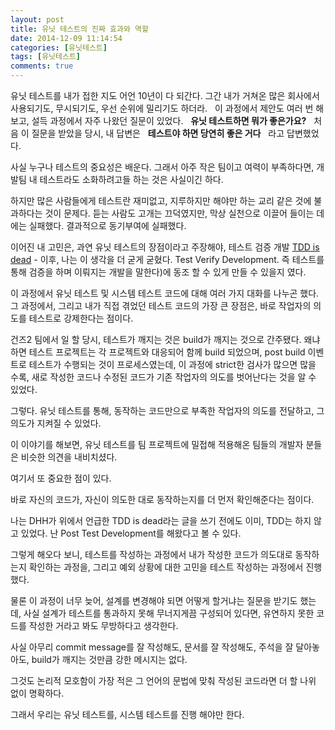 ```yaml
---
layout: post
title: 유닛 테스트의 진짜 효과와 역할
date: 2014-12-09 11:14:54
categories: [유닛테스트]
tags: [유닛테스트]
comments: true
---
```


유닛 테스트를 내가 접한 지도 어언 10년이 다 되간다.
그간 내가 거쳐온 많은 회사에서 사용되기도, 무시되기도, 우선 순위에 밀리기도 하더라.
 
이 과정에서 제안도 여러 번 해보고, 설득 과정에서 자주 나왔던 질문이 있었다.
 
**유닛 테스트하면 뭐가 좋은가요?**
 
처음 이 질문을 받았을 당시, 내 답변은 
 
**테스트야 하면 당연히 좋은 거다**
 
라고 답변했었다.


사실 누구나 테스트의 중요성은 배운다. 그래서 아주 작은 팀이고 여력이 부족하다면, 개발팀 내 테스트라도 소화하려고들 하는 것은 사실이긴 하다.

하지만 많은 사람들에게 테스트란 재미없고, 지루하지만 해야만 하는 교리 같은 것에 불과하다는 것이 문제다.
듣는 사람도 고개는 끄덕였지만, 막상 실천으로 이끌어 들이는 데에는 실패했다. 
결과적으로 동기부여에 실패했다.


이어진 내 고민은, 과연 유닛 테스트의 장점이라고 주장해야, 테스트 검증 개발 [TDD is dead](http://likelink.co.kr/29242) - 이후, 나는 이 생각을 더 굳게 굳혔다. Test Verify Development. 즉 테스트를 통해 검증을 하며 이뤄지는 개발을 말한다)에 동조 할 수 있게 만들 수 있을지 였다.

이 과정에서 유닛 테스트 및 시스템 테스트 코드에 대해 여러 가지 대화를 나누곤 했다.
그 과정에서, 그리고 내가 직접 겪었던 테스트 코드의 가장 큰 장점은, 바로 작업자의 의도를 테스트로 강제한다는 점이다.

건즈2 팀에서 일 할 당시, 테스트가 깨지는 것은 build가 깨지는 것으로 간주됐다. 왜냐하면 테스트 프로젝트는 각 프로젝트와 대응되어 함께 build 되었으며, post build 이벤트로 테스트가 수행되는 것이 프로세스였는데, 이 과정에 strict한 검사가 많으면 많을 수록, 새로 작성한 코드나 수정된 코드가 기존 작업자의 의도를 벗어난다는 것을 알 수 있었다.

그렇다. 유닛 테스트를 통해, 동작하는 코드만으로 부족한 작업자의 의도를 전달하고, 그 의도가 지켜질 수 있었다.

이 이야기를 해보면, 유닛 테스트를 팀 프로젝트에 밀접해 적용해온 팀들의 개발자 분들은 비슷한 의견을 내비치셨다.

여기서 또 중요한 점이 있다.

바로 자신의 코드가, 자신이 의도한 대로 동작하는지를 더 먼저 확인해준다는 점이다.

나는 DHH가 위에서 언급한 TDD is dead라는 글을 쓰기 전에도 이미, TDD는 하지 않고 있었다. 난 Post Test Development를 해왔다고 볼 수 있다.

그렇게 해오다 보니, 테스트를 작성하는 과정에서 내가 작성한 코드가 의도대로 동작하는지 확인하는 과정을, 그리고 예외 상황에 대한 고민을 테스트 작성하는 과정에서 진행했다.

물론 이 과정이 너무 늦어, 설계를 변경해야 되면 어떻게 할거냐는 질문을 받기도 했는데, 사실 설계가 테스트를 통과하지 못해 무너지게끔 구성되어 있다면, 유연하지 못한 코드를 작성한 거라고 봐도 무방하다고 생각한다.

사실 아무리 commit message를 잘 작성해도, 문서를 잘 작성해도, 주석을 잘 달아놓아도, build가 깨지는 것만큼 강한 메시지는 없다.

그것도 논리적 모호함이 가장 적은 그 언어의 문법에 맞춰 작성된 코드라면 더 할 나위 없이 명확하다.

그래서 우리는 유닛 테스트를, 시스템 테스트를 진행 해야만 한다.